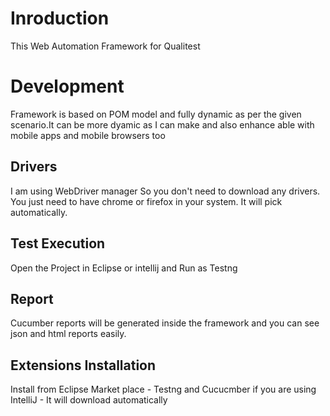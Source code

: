# Inroduction

This Web Automation Framework for Qualitest

# Development
Framework is based on POM model and fully dynamic as per the given scenario.It can be more dyamic as I can make and also enhance able with mobile apps and mobile browsers too

## Drivers
I am using WebDriver manager So you don't need to download any drivers. You just need to have chrome or firefox in your system. It will pick automatically.

## Test Execution
Open the Project in Eclipse or intellij and Run as Testng

## Report
Cucumber reports will be generated inside the framework and you can see json and html reports easily.

## Extensions Installation
Install from Eclipse Market place - Testng and Cucucmber
if you are using IntelliJ - It will download automatically
